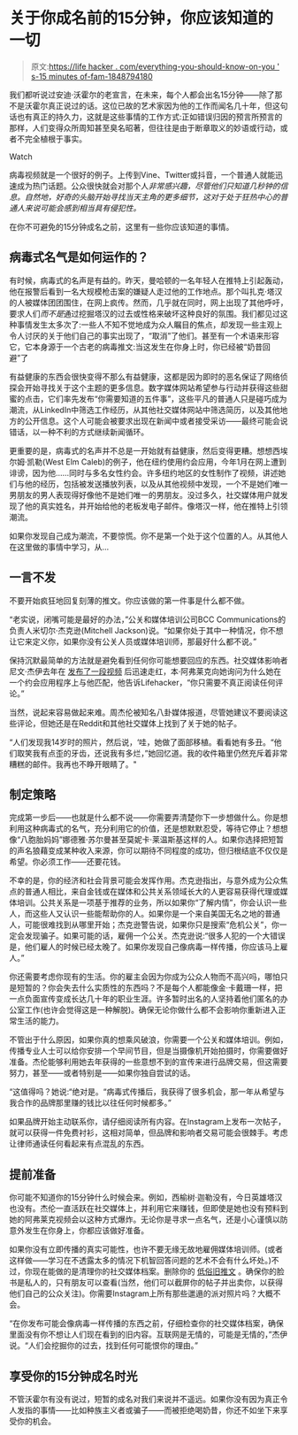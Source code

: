 # 关于你成名前的15分钟，你应该知道的一切

> 原文:[https://life hacker . com/everything-you-should-know-on-you ' s-15 minutes of-fam-1848794180](https://lifehacker.com/everything-you-should-know-about-your-15-minutes-of-fam-1848794180)

我们都听说过安迪·沃霍尔的老宣言，在未来，每个人都会出名15分钟——除了那不是沃霍尔真正说过的话。这位已故的艺术家因为他的工作而闻名几十年，但这句话也有真正的持久力，这就是这些事情的工作方式:正如错误归因的预言所预言的那样，人们变得众所周知甚至臭名昭著，但往往是由于断章取义的妙语或行动，或者不完全植根于事实。

Watch

病毒视频就是一个很好的例子。上传到Vine、Twitter或抖音，一个普通人就能迅速成为热门话题。公众很快就会对那个人*非常感兴趣，尽管他们只知道几秒钟的信息。自然地，好奇的头脑开始寻找当天主角的更多细节，这对于处于狂热中心的普通人来说可能会感到相当具有侵犯性。*

在你不可避免的15分钟成名之前，这里有一些你应该知道的事情。

## 病毒式名气是如何运作的？

有时候，病毒式的名声是有益的。昨天，曼哈顿的一名年轻人在推特上引起轰动，他在报警后看到一名大规模枪击案的嫌疑人走过他的工作地点。那个叫扎克·塔汉的人被媒体团团围住，在网上疯传。然而，几乎就在同时，网上出现了其他呼吁，要求人们*而不是*通过挖掘塔汉的过去或性格来破坏这种良好的氛围。我们都见过这种事情发生太多次了:一些人不知不觉地成为众人瞩目的焦点，却发现一些主观上令人讨厌的关于他们自己的事实出现了，“取消”了他们。甚至有一个术语来形容它，它本身源于一个古老的病毒推文:当这发生在你身上时，你已经被“奶昔回避”了

有益健康的东西会很快变得不那么有益健康，这都是因为即时的恶名保证了网络侦探会开始寻找关于这个主题的更多信息。数字媒体网站希望参与行动并获得这些甜蜜的点击，它们率先发布“你需要知道的五件事”，这些平凡的普通人只是碰巧成为潮流，从LinkedIn中筛选工作经历，从其他社交媒体网站中筛选简历，以及其他地方的公开信息。这个人可能会被要求出现在新闻中或者接受采访——最终可能会说错话，以一种不利的方式继续新闻循环。

更重要的是，病毒式的名声并不总是一开始就有益健康，然后变得更糟。想想西埃尔姆·凯勒(West Elm Caleb)的例子，他在纽约使用约会应用，今年1月在网上遭到诽谤，因为他……同时与多名女性约会。许多纽约地区的女性制作了视频，讲述她们与他的经历，包括被发送播放列表，以及从其他视频中发现，一个不是她们唯一男朋友的男人表现得好像他不是她们唯一的男朋友。没过多久，社交媒体用户就发现了他的真实姓名，并开始给他的老板发电子邮件。像塔汉一样，他在推特上引领潮流。

如果你发现自己成为潮流，不要惊慌。你不是第一个处于这个位置的人。从其他人在这里做的事情中学习，从…

## **一言不发**

不要开始疯狂地回复刻薄的推文。你应该做的第一件事是什么都不做。

“老实说，闭嘴可能是最好的办法，”公关和媒体培训公司BCC Communications的负责人米切尔·杰克逊(Mitchell Jackson)说。“如果你处于其中一种情况，你不想让它来定义你，如果你没有公关人员或媒体培训师，那最好什么都不说。”

保持沉默最简单的方法就是避免看到任何你可能想要回应的东西。社交媒体影响者尼文·杰伊去年在 [发布了一段视频](https://www.tiktok.com/@nivinejay/video/6958092416284921093?lang=en&is_copy_url=1&is_from_webapp=v1) 后迅速走红，本·阿弗莱克向她询问为什么她在一个约会应用程序上与他匹配，他告诉Lifehacker，“你只需要不真正阅读任何评论。”

当然，说起来容易做起来难。周杰伦被知名八卦媒体报道，尽管她建议不要阅读这些评论，但她还是在Reddit和其他社交媒体上找到了关于她的帖子。

“人们发现我14岁时的照片，然后说，‘哇，她做了面部移植。看看她有多丑。“他们取笑我有点歪的牙齿，还说我有多烂，”她回忆道。我的收件箱里仍然充斥着非常糟糕的邮件。我再也不睁开眼睛了。"

## **制定策略**

完成第一步后——也就是什么都不说——你需要弄清楚你下一步想做什么。你是想利用这种病毒式的名气，充分利用它的价值，还是想默默忍受，等待它停止？想想像“八胞胎妈妈”娜德雅·苏尔曼甚至莫妮卡·莱温斯基这样的人。如果你选择把短暂的声名狼藉变成某种收入来源，你可以期待不同程度的成功，但归根结底不仅仅是希望。你必须工作——还要花钱。

不幸的是，你的经济和社会背景可能会发挥作用。杰克逊指出，与意外成为公众焦点的普通人相比，来自金钱或在媒体和公共关系领域长大的人更容易获得代理或媒体培训。公共关系是一项基于推荐的业务，所以如果你“了解内情”，你会认识一些人，而这些人又认识一些能帮助你的人。如果你是一个来自美国无名之地的普通人，可能很难找到从哪里开始；杰克逊警告说，如果你只是搜索“危机公关”，你一定会发现骗子。如果可能的话，雇佣一个公关。杰克逊说:“很多人犯的一个大错误是，他们雇人的时候已经太晚了。如果你发现自己像病毒一样传播，你应该马上雇人。”

你还需要考虑你现有的生活。你的雇主会因为你成为公众人物而不高兴吗，哪怕只是短暂的？你会失去什么实质性的东西吗？不是每个人都能像金·卡戴珊一样，把一点负面宣传变成长达几十年的职业生涯。许多暂时出名的人坚持着他们匿名的办公室工作(也许会觉得这是一种解脱)。确保无论你做什么都不会影响你重新进入正常生活的能力。

不管出于什么原因，如果你真的想乘风破浪，你需要一个公关和媒体培训。例如，传播专业人士可以给你安排一个早间节目，但是当摄像机开始拍摄时，你需要做好准备。杰伦能够利用她去年获得的一些意想不到的宣传来进行品牌交易，但这需要努力，甚至——或者特别是——如果你独自尝试的话。

“这值得吗？她说:“绝对是。“病毒式传播后，我获得了很多机会，那一年从希望与我合作的品牌那里赚的钱比以往任何时候都多。”

如果品牌开始主动联系你，请仔细阅读所有内容。在Instagram上发布一次帖子，就可以获得一件免费衬衫，这相对简单，但品牌和影响者交易可能会很棘手。考虑让律师通读任何看起来有点混乱的东西。

## **提前准备**

你可能不知道你的15分钟什么时候会来。例如，西榆树·迦勒没有，今日英雄塔汉也没有。杰伦一直活跃在社交媒体上，并利用它来赚钱，但即使是她也没有预料到她的阿弗莱克视频会以这种方式爆炸。无论你是寻求一点名气，还是小心谨慎以防意外发生在你身上，你都应该做好准备。

如果你没有立即传播的真实可能性，也许不要无缘无故地雇佣媒体培训师。(或者这样做——学习在不透露太多的情况下机智回答问题的艺术不会有什么坏处。)不过，你现在能做的是清理你的社交媒体档案。删除你的 [低俗旧推文](https://lifehacker.com/how-to-find-and-mass-delete-your-vulgar-twitter-history-1848691894) 。确保你的脸书是私人的，只有朋友可以查看(当然，他们可以截屏你的帖子并出卖你，以获得他们自己的公众关注)。你需要Instagram上所有那些邋遢的派对照片吗？大概不会。

“在你发布可能会像病毒一样传播的东西之前，仔细检查你的社交媒体档案，确保里面没有你不想让人们现在看到的旧内容。互联网是无情的，可能是无情的，”杰伊说。“人们会挖掘你的过去，找到任何可能恨你的理由。”

## **享受你的15分钟成名时光**

不管沃霍尔有没有说过，短暂的成名对我们来说并不遥远。如果你没有因为真正令人发指的事情——比如种族主义者或骗子——而被拒绝喝奶昔，你还不如坐下来享受你的机会。